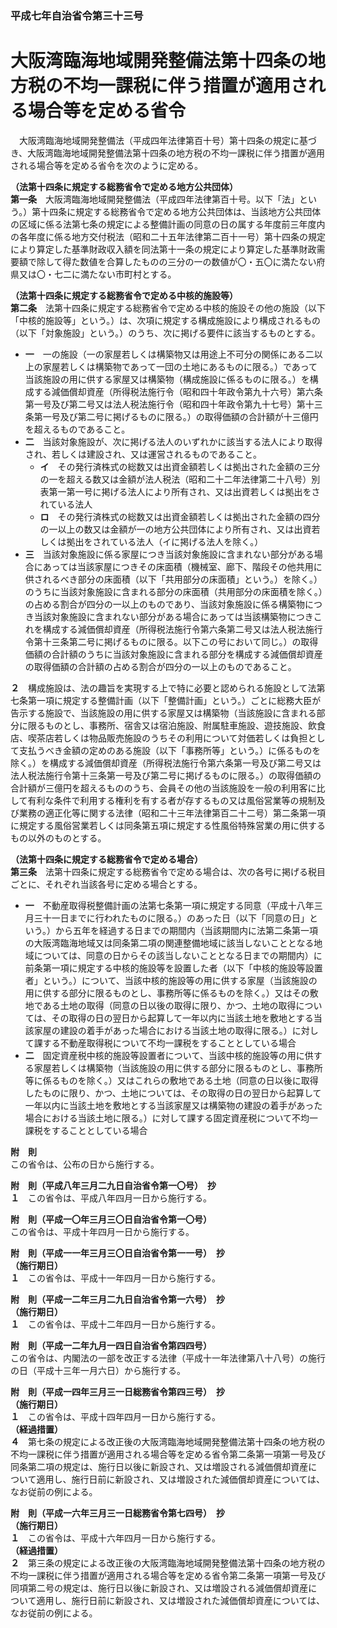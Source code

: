 ### 平成七年自治省令第三十三号  
# 大阪湾臨海地域開発整備法第十四条の地方税の不均一課税に伴う措置が適用される場合等を定める省令  
　大阪湾臨海地域開発整備法（平成四年法律第百十号）第十四条の規定に基づき、大阪湾臨海地域開発整備法第十四条の地方税の不均一課税に伴う措置が適用される場合等を定める省令を次のように定める。  
  
**（法第十四条に規定する総務省令で定める地方公共団体）**  
**第一条**　大阪湾臨海地域開発整備法（平成四年法律第百十号。以下「法」という。）第十四条に規定する総務省令で定める地方公共団体は、当該地方公共団体の区域に係る法第七条の規定による整備計画の同意の日の属する年度前三年度内の各年度に係る地方交付税法（昭和二十五年法律第二百十一号）第十四条の規定により算定した基準財政収入額を同法第十一条の規定により算定した基準財政需要額で除して得た数値を合算したものの三分の一の数値が〇・五〇に満たない府県又は〇・七二に満たない市町村とする。  
  
**（法第十四条に規定する総務省令で定める中核的施設等）**  
**第二条**　法第十四条に規定する総務省令で定める中核的施設その他の施設（以下「中核的施設等」という。）は、次項に規定する構成施設により構成されるもの（以下「対象施設」という。）のうち、次に掲げる要件に該当するものとする。  
* **一**　一の施設（一の家屋若しくは構築物又は用途上不可分の関係にある二以上の家屋若しくは構築物であって一団の土地にあるものに限る。）であって当該施設の用に供する家屋又は構築物（構成施設に係るものに限る。）を構成する減価償却資産（所得税法施行令（昭和四十年政令第九十六号）第六条第一号及び第二号又は法人税法施行令（昭和四十年政令第九十七号）第十三条第一号及び第二号に掲げるものに限る。）の取得価額の合計額が十三億円を超えるものであること。  
* **二**　当該対象施設が、次に掲げる法人のいずれかに該当する法人により取得され、若しくは建設され、又は運営されるものであること。  
	* **イ**　その発行済株式の総数又は出資金額若しくは拠出された金額の三分の一を超える数又は金額が法人税法（昭和二十二年法律第二十八号）別表第一第一号に掲げる法人により所有され、又は出資若しくは拠出をされている法人  
	* **ロ**　その発行済株式の総数又は出資金額若しくは拠出された金額の四分の一以上の数又は金額が一の地方公共団体により所有され、又は出資若しくは拠出をされている法人（イに掲げる法人を除く。）  
* **三**　当該対象施設に係る家屋につき当該対象施設に含まれない部分がある場合にあっては当該家屋につきその床面積（機械室、廊下、階段その他共用に供されるべき部分の床面積（以下「共用部分の床面積」という。）を除く。）のうちに当該対象施設に含まれる部分の床面積（共用部分の床面積を除く。）の占める割合が四分の一以上のものであり、当該対象施設に係る構築物につき当該対象施設に含まれない部分がある場合にあっては当該構築物につきこれを構成する減価償却資産（所得税法施行令第六条第二号又は法人税法施行令第十三条第二号に掲げるものに限る。以下この号において同じ。）の取得価額の合計額のうちに当該対象施設に含まれる部分を構成する減価償却資産の取得価額の合計額の占める割合が四分の一以上のものであること。  
  
**２**　構成施設は、法の趣旨を実現する上で特に必要と認められる施設として法第七条第一項に規定する整備計画（以下「整備計画」という。）ごとに総務大臣が告示する施設で、当該施設の用に供する家屋又は構築物（当該施設に含まれる部分に限るものとし、事務所、宿舎又は宿泊施設、附属駐車施設、遊技施設、飲食店、喫茶店若しくは物品販売施設のうちその利用について対価若しくは負担として支払うべき金額の定めのある施設（以下「事務所等」という。）に係るものを除く。）を構成する減価償却資産（所得税法施行令第六条第一号及び第二号又は法人税法施行令第十三条第一号及び第二号に掲げるものに限る。）の取得価額の合計額が三億円を超えるもののうち、会員その他の当該施設を一般の利用客に比して有利な条件で利用する権利を有する者が存するもの又は風俗営業等の規制及び業務の適正化等に関する法律（昭和二十三年法律第百二十二号）第二条第一項に規定する風俗営業若しくは同条第五項に規定する性風俗特殊営業の用に供するもの以外のものとする。  
  
**（法第十四条に規定する総務省令で定める場合）**  
**第三条**　法第十四条に規定する総務省令で定める場合は、次の各号に掲げる税目ごとに、それぞれ当該各号に定める場合とする。  
* **一**　不動産取得税整備計画の法第七条第一項に規定する同意（平成十八年三月三十一日までに行われたものに限る。）のあった日（以下「同意の日」という。）から五年を経過する日までの期間内（当該期間内に法第二条第一項の大阪湾臨海地域又は同条第二項の関連整備地域に該当しないこととなる地域については、同意の日からその該当しないこととなる日までの期間内）に前条第一項に規定する中核的施設等を設置した者（以下「中核的施設等設置者」という。）について、当該中核的施設等の用に供する家屋（当該施設の用に供する部分に限るものとし、事務所等に係るものを除く。）又はその敷地である土地の取得（同意の日以後の取得に限り、かつ、土地の取得については、その取得の日の翌日から起算して一年以内に当該土地を敷地とする当該家屋の建設の着手があった場合における当該土地の取得に限る。）に対して課する不動産取得税について不均一課税をすることとしている場合  
* **二**　固定資産税中核的施設等設置者について、当該中核的施設等の用に供する家屋若しくは構築物（当該施設の用に供する部分に限るものとし、事務所等に係るものを除く。）又はこれらの敷地である土地（同意の日以後に取得したものに限り、かつ、土地については、その取得の日の翌日から起算して一年以内に当該土地を敷地とする当該家屋又は構築物の建設の着手があった場合における当該土地に限る。）に対して課する固定資産税について不均一課税をすることとしている場合  
  
**附　則**  
この省令は、公布の日から施行する。  
  
**附　則（平成八年三月二九日自治省令第一〇号）　抄**  
**１**　この省令は、平成八年四月一日から施行する。  
  
**附　則（平成一〇年三月三〇日自治省令第一〇号）**  
この省令は、平成十年四月一日から施行する。  
  
**附　則（平成一一年三月三〇日自治省令第一一号）　抄**  
**（施行期日）**  
**１**　この省令は、平成十一年四月一日から施行する。  
  
**附　則（平成一二年三月二九日自治省令第一六号）　抄**  
**（施行期日）**  
**１**　この省令は、平成十二年四月一日から施行する。  
  
**附　則（平成一二年九月一四日自治省令第四四号）**  
この省令は、内閣法の一部を改正する法律（平成十一年法律第八十八号）の施行の日（平成十三年一月六日）から施行する。  
  
**附　則（平成一四年三月三一日総務省令第四三号）　抄**  
**（施行期日）**  
**１**　この省令は、平成十四年四月一日から施行する。  
**（経過措置）**  
**４**　第七条の規定による改正後の大阪湾臨海地域開発整備法第十四条の地方税の不均一課税に伴う措置が適用される場合等を定める省令第二条第一項第一号及び同条第二項の規定は、施行日以後に新設され、又は増設される減価償却資産について適用し、施行日前に新設され、又は増設された減価償却資産については、なお従前の例による。  
  
**附　則（平成一六年三月三一日総務省令第七四号）　抄**  
**（施行期日）**  
**１**　この省令は、平成十六年四月一日から施行する。  
**（経過措置）**  
**２**　第三条の規定による改正後の大阪湾臨海地域開発整備法第十四条の地方税の不均一課税に伴う措置が適用される場合等を定める省令第二条第一項第一号及び同項第二号の規定は、施行日以後に新設され、又は増設される減価償却資産について適用し、施行日前に新設され、又は増設された減価償却資産については、なお従前の例による。  
  
